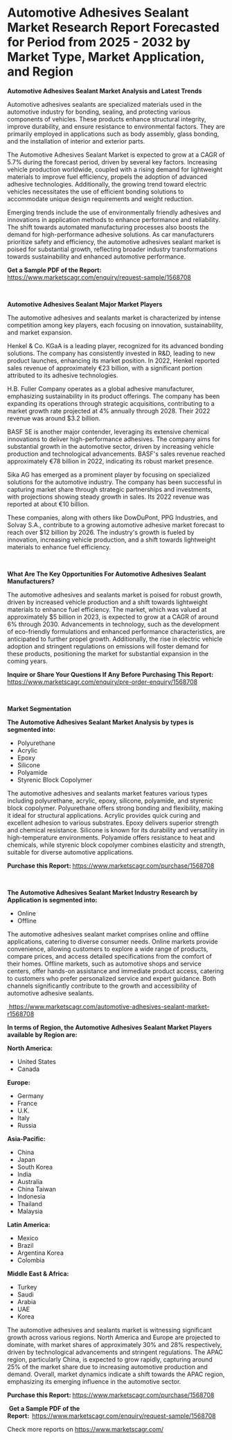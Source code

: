 <p><h1>Automotive Adhesives Sealant Market Research Report Forecasted for Period from 2025 -  2032 by Market Type, Market Application, and Region</h1></p><p><strong>Automotive Adhesives Sealant Market Analysis and Latest Trends</strong></p>
<p><p>Automotive adhesives sealants are specialized materials used in the automotive industry for bonding, sealing, and protecting various components of vehicles. These products enhance structural integrity, improve durability, and ensure resistance to environmental factors. They are primarily employed in applications such as body assembly, glass bonding, and the installation of interior and exterior parts.</p><p>The Automotive Adhesives Sealant Market is expected to grow at a CAGR of 5.7% during the forecast period, driven by several key factors. Increasing vehicle production worldwide, coupled with a rising demand for lightweight materials to improve fuel efficiency, propels the adoption of advanced adhesive technologies. Additionally, the growing trend toward electric vehicles necessitates the use of efficient bonding solutions to accommodate unique design requirements and weight reduction.</p><p>Emerging trends include the use of environmentally friendly adhesives and innovations in application methods to enhance performance and reliability. The shift towards automated manufacturing processes also boosts the demand for high-performance adhesive solutions. As car manufacturers prioritize safety and efficiency, the automotive adhesives sealant market is poised for substantial growth, reflecting broader industry transformations towards sustainability and enhanced automotive performance.</p></p>
<p><strong>Get a Sample PDF of the Report:&nbsp;</strong> <a href="https://www.marketscagr.com/enquiry/request-sample/1568708?utm_campaign=2634&utm_medium=2&utm_source=Github&utm_content=ia&utm_term=25032025&utm_id=automotive-adhesives-sealant">https://www.marketscagr.com/enquiry/request-sample/1568708</a></p>
<p>&nbsp;</p>
<p><strong>Automotive Adhesives Sealant Major Market Players</strong></p>
<p><p>The automotive adhesives and sealants market is characterized by intense competition among key players, each focusing on innovation, sustainability, and market expansion. </p><p>Henkel & Co. KGaA is a leading player, recognized for its advanced bonding solutions. The company has consistently invested in R&D, leading to new product launches, enhancing its market position. In 2022, Henkel reported sales revenue of approximately €23 billion, with a significant portion attributed to its adhesive technologies.</p><p>H.B. Fuller Company operates as a global adhesive manufacturer, emphasizing sustainability in its product offerings. The company has been expanding its operations through strategic acquisitions, contributing to a market growth rate projected at 4% annually through 2028. Their 2022 revenue was around $3.2 billion.</p><p>BASF SE is another major contender, leveraging its extensive chemical innovations to deliver high-performance adhesives. The company aims for substantial growth in the automotive sector, driven by increasing vehicle production and technological advancements. BASF's sales revenue reached approximately €78 billion in 2022, indicating its robust market presence.</p><p>Sika AG has emerged as a prominent player by focusing on specialized solutions for the automotive industry. The company has been successful in capturing market share through strategic partnerships and investments, with projections showing steady growth in sales. Its 2022 revenue was reported at about €10 billion.</p><p>These companies, along with others like DowDuPont, PPG Industries, and Solvay S.A., contribute to a growing automotive adhesive market forecast to reach over $12 billion by 2026. The industry's growth is fueled by innovation, increasing vehicle production, and a shift towards lightweight materials to enhance fuel efficiency.</p></p>
<p>&nbsp;</p>
<p><strong>What Are The Key Opportunities For Automotive Adhesives Sealant Manufacturers?</strong></p>
<p><p>The automotive adhesives and sealants market is poised for robust growth, driven by increased vehicle production and a shift towards lightweight materials to enhance fuel efficiency. The market, which was valued at approximately $5 billion in 2023, is expected to grow at a CAGR of around 6% through 2030. Advancements in technology, such as the development of eco-friendly formulations and enhanced performance characteristics, are anticipated to further propel growth. Additionally, the rise in electric vehicle adoption and stringent regulations on emissions will foster demand for these products, positioning the market for substantial expansion in the coming years.</p></p>
<p><strong>Inquire or Share Your Questions If Any Before Purchasing This Report:</strong> <a href="https://www.marketscagr.com/enquiry/pre-order-enquiry/1568708?utm_campaign=2634&utm_medium=2&utm_source=Github&utm_content=ia&utm_term=25032025&utm_id=automotive-adhesives-sealant">https://www.marketscagr.com/enquiry/pre-order-enquiry/1568708</a></p>
<p>&nbsp;</p>
<p><strong>Market Segmentation</strong></p>
<p><strong>The Automotive Adhesives Sealant Market Analysis by types is segmented into:</strong></p>
<p><ul><li>Polyurethane</li><li>Acrylic</li><li>Epoxy</li><li>Silicone</li><li>Polyamide</li><li>Styrenic Block Copolymer</li></ul></p>
<p><p>The automotive adhesives and sealants market features various types including polyurethane, acrylic, epoxy, silicone, polyamide, and styrenic block copolymer. Polyurethane offers strong bonding and flexibility, making it ideal for structural applications. Acrylic provides quick curing and excellent adhesion to various substrates. Epoxy delivers superior strength and chemical resistance. Silicone is known for its durability and versatility in high-temperature environments. Polyamide offers resistance to heat and chemicals, while styrenic block copolymer combines elasticity and strength, suitable for diverse automotive applications.</p></p>
<p><strong>Purchase this Report:&nbsp;</strong><a href="https://www.marketscagr.com/purchase/1568708?utm_campaign=2634&utm_medium=2&utm_source=Github&utm_content=ia&utm_term=25032025&utm_id=automotive-adhesives-sealant">https://www.marketscagr.com/purchase/1568708</a></p>
<p>&nbsp;</p>
<p><strong>The Automotive Adhesives Sealant Market Industry Research by Application is segmented into:</strong></p>
<p><ul><li>Online</li><li>Offline</li></ul></p>
<p><p>The automotive adhesives sealant market comprises online and offline applications, catering to diverse consumer needs. Online markets provide convenience, allowing customers to explore a wide range of products, compare prices, and access detailed specifications from the comfort of their homes. Offline markets, such as automotive shops and service centers, offer hands-on assistance and immediate product access, catering to customers who prefer personalized service and expert guidance. Both channels significantly contribute to the growth and accessibility of automotive adhesive sealants.</p></p>
<p><a href="https://www.marketscagr.com/automotive-adhesives-sealant-market-r1568708?utm_campaign=2634&utm_medium=2&utm_source=Github&utm_content=ia&utm_term=25032025&utm_id=automotive-adhesives-sealant">&nbsp;https://www.marketscagr.com/automotive-adhesives-sealant-market-r1568708</a></p>
<p><strong>In terms of Region, the Automotive Adhesives Sealant Market Players available by Region are:</strong></p>
<p>
    <p> <strong> North America: </strong>
        <ul>
            <li>United States</li>
            <li>Canada</li>
        </ul>
        </p> 
    <p> <strong> Europe: </strong>
        <ul>
            <li>Germany</li>
            <li>France</li>
            <li>U.K.</li>
            <li>Italy</li>
            <li>Russia</li>
        </ul>
        </p> 
    <p> <strong> Asia-Pacific: </strong>
        <ul>
            <li>China</li>
            <li>Japan</li>
            <li>South Korea</li>
            <li>India</li>
            <li>Australia</li>
            <li>China Taiwan</li>
            <li>Indonesia</li>
            <li>Thailand</li>
            <li>Malaysia</li>
        </ul>
        </p> 
    <p> <strong> Latin America: </strong>
        <ul>
            <li>Mexico</li>
            <li>Brazil</li>
            <li>Argentina Korea</li>
            <li>Colombia</li>
        </ul>
        </p> 
    <p> <strong> Middle East & Africa: </strong>
        <ul>
            <li>Turkey</li>
            <li>Saudi</li>
            <li>Arabia</li>
            <li>UAE</li>
            <li>Korea</li>
        </ul>
    </p>
    </p>
<p><p>The automotive adhesives and sealants market is witnessing significant growth across various regions. North America and Europe are projected to dominate, with market shares of approximately 30% and 28% respectively, driven by technological advancements and stringent regulations. The APAC region, particularly China, is expected to grow rapidly, capturing around 25% of the market share due to increasing automotive production and demand. Overall, market dynamics indicate a shift towards the APAC region, emphasizing its emerging influence in the automotive sector.</p></p>
<p><strong>Purchase this Report: </strong><a href="https://www.marketscagr.com/purchase/1568708?utm_campaign=2634&utm_medium=2&utm_source=Github&utm_content=ia&utm_term=25032025&utm_id=automotive-adhesives-sealant">https://www.marketscagr.com/purchase/1568708</a></p>
<p>&nbsp;<strong>Get a Sample PDF of the Report:&nbsp;&nbsp;</strong><a href="https://www.marketscagr.com/enquiry/request-sample/1568708?utm_campaign=2634&utm_medium=2&utm_source=Github&utm_content=ia&utm_term=25032025&utm_id=automotive-adhesives-sealant">https://www.marketscagr.com/enquiry/request-sample/1568708</a></p>
<p><strong></strong></p>
<p>Check more reports on <a href="https://www.marketscagr.com/?utm_campaign=2634&utm_medium=2&utm_source=Github&utm_content=ia&utm_term=25032025&utm_id=automotive-adhesives-sealant">https://www.marketscagr.com/</a></p>
